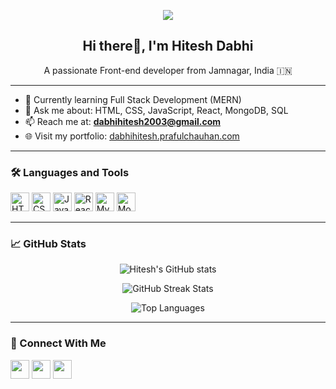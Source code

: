 <!-- HITESH contribution typing and snake animation -->
<p align="center">
  <img src="https://readme-typing-svg.demolab.com/?lines=Hi+👋,+I'm+Hitesh+Dabhi;Front-End+Web+Developer;React+Enthusiast;Tech+Lover&center=true&width=500&height=50" />
</p>

<h2 align="center">Hi there👋, I'm Hitesh Dabhi</h2>

<p align="center">A passionate Front-end developer from Jamnagar, India 🇮🇳</p>

---

- 🌱 Currently learning Full Stack Development (MERN)
- 💬 Ask me about: HTML, CSS, JavaScript, React, MongoDB, SQL
- 📫 Reach me at: **dabhihitesh2003@gmail.com**
- 🌐 Visit my portfolio: [dabhihitesh.prafulchauhan.com](https://dabhihitesh.prafulchauhan.com)

---

### 🛠️ Languages and Tools

<p align="left">
  <img src="https://cdn.jsdelivr.net/gh/devicons/devicon/icons/html5/html5-original.svg" height="30" alt="HTML5"/>
  <img src="https://cdn.jsdelivr.net/gh/devicons/devicon/icons/css3/css3-original.svg" height="30" alt="CSS3"/>
  <img src="https://cdn.jsdelivr.net/gh/devicons/devicon/icons/javascript/javascript-original.svg" height="30" alt="JavaScript"/>
  <img src="https://cdn.jsdelivr.net/gh/devicons/devicon/icons/react/react-original.svg" height="30" alt="React"/>
  <img src="https://cdn.jsdelivr.net/gh/devicons/devicon/icons/mysql/mysql-original.svg" height="30" alt="MySQL"/>
  <img src="https://cdn.jsdelivr.net/gh/devicons/devicon/icons/mongodb/mongodb-original.svg" height="30" alt="MongoDB"/>
</p>

---

### 📈 GitHub Stats

<p align="center">
  <img src="https://github-readme-stats.vercel.app/api?username=dabhihitesh36&show_icons=true&theme=default" alt="Hitesh's GitHub stats" />
</p>

<p align="center">
  <img src="https://github-readme-streak-stats.herokuapp.com/?user=dabhihitesh36&theme=default" alt="GitHub Streak Stats" />
</p>

<p align="center">
  <img src="https://github-readme-stats.vercel.app/api/top-langs?username=dabhihitesh366&layout=compact&theme=default" alt="Top Languages" />
</p>

---

### 🔗 Connect With Me

<p align="left">
  <a href="https://www.linkedin.com/in/dabhi-hitesh-916255194/" target="_blank"><img src="https://cdn-icons-png.flaticon.com/512/174/174857.png" height="30" /></a>
  <a href="mailto:dabhihitesh2003@gmail.com"><img src="https://cdn-icons-png.flaticon.com/512/732/732200.png" height="30" /></a>
  <a href="https://dabhihitesh.prafulchauhan.com" target="_blank"><img src="https://cdn-icons-png.flaticon.com/512/841/841364.png" height="30" /></a>
</p>

